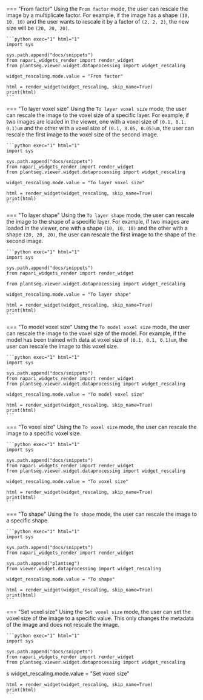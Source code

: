 
=== "From factor"
    Using the `From factor` mode, the user can rescale the image by a multiplicate factor. 
    For example, if the image has a shape `(10, 10, 10)` and the user wants to rescale it by a factor of `(2, 2, 2)`, the new size will be `(20, 20, 20)`.

    ```python exec="1" html="1"
    import sys

    sys.path.append("docs/snippets")
    from napari_widgets_render import render_widget
    from plantseg.viewer.widget.dataprocessing import widget_rescaling

    widget_rescaling.mode.value = "From factor"

    html = render_widget(widget_rescaling, skip_name=True)
    print(html)
    ```

=== "To layer voxel size"
    Using the `To layer voxel size` mode, the user can rescale the image to the voxel size of a specific layer.
    For example, if two images are loaded in the viewer, one with a voxel size of `(0.1, 0.1, 0.1)um` and the other with a voxel size of `(0.1, 0.05, 0.05)um`, the user can rescale the first image to the voxel size of the second image.

    ```python exec="1" html="1"
    import sys

    sys.path.append("docs/snippets")
    from napari_widgets_render import render_widget
    from plantseg.viewer.widget.dataprocessing import widget_rescaling

    widget_rescaling.mode.value = "To layer voxel size"

    html = render_widget(widget_rescaling, skip_name=True)
    print(html)
    ```

=== "To layer shape"
    Using the `To layer shape` mode, the user can rescale the image to the shape of a specific layer. For example, if two images are loaded in the viewer, one with a shape `(10, 10, 10)` and the other with a shape `(20, 20, 20)`, the user can rescale the first image to the shape of the second image.

    ```python exec="1" html="1"
    import sys

    sys.path.append("docs/snippets")
    from napari_widgets_render import render_widget

    from plantseg.viewer.widget.dataprocessing import widget_rescaling

    widget_rescaling.mode.value = "To layer shape"

    html = render_widget(widget_rescaling, skip_name=True)
    print(html)
    ```

=== "To model voxel size"
    Using the `To model voxel size` mode, the user can rescale the image to the voxel size of the model. 
    For example, if the model has been trained with data at voxel size of `(0.1, 0.1, 0.1)um`, the user can rescale the image to this voxel size.

    ```python exec="1" html="1"
    import sys

    sys.path.append("docs/snippets")
    from napari_widgets_render import render_widget
    from plantseg.viewer.widget.dataprocessing import widget_rescaling

    widget_rescaling.mode.value = "To model voxel size"

    html = render_widget(widget_rescaling, skip_name=True)
    print(html)
    ```

=== "To voxel size"
    Using the `To voxel size` mode, the user can rescale the image to a specific voxel size.

    ```python exec="1" html="1"
    import sys

    sys.path.append("docs/snippets")
    from napari_widgets_render import render_widget
    from plantseg.viewer.widget.dataprocessing import widget_rescaling

    widget_rescaling.mode.value = "To voxel size"

    html = render_widget(widget_rescaling, skip_name=True)
    print(html)
    ```

=== "To shape"
    Using the `To shape` mode, the user can rescale the image to a specific shape.

    ```python exec="1" html="1"
    import sys

    sys.path.append("docs/snippets")
    from napari_widgets_render import render_widget

    sys.path.append("plantseg")
    from viewer.widget.dataprocessing import widget_rescaling

    widget_rescaling.mode.value = "To shape"

    html = render_widget(widget_rescaling, skip_name=True)
    print(html)
    ```

=== "Set voxel size"
    Using the `Set voxel size` mode, the user can set the voxel size of the image to a specific value. This only changes the metadata of the image and does not rescale the image.

    ```python exec="1" html="1"
    import sys

    sys.path.append("docs/snippets")
    from napari_widgets_render import render_widget
    from plantseg.viewer.widget.dataprocessing import widget_rescaling
s
    widget_rescaling.mode.value = "Set voxel size"

    html = render_widget(widget_rescaling, skip_name=True)
    print(html)
    ```